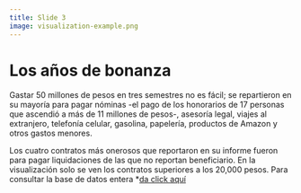 ```yaml
---
title: Slide 3
image: visualization-example.png
---
```


# Los años de bonanza

Gastar 50 millones de pesos en tres semestres no es fácil; se repartieron en su mayoría para pagar nóminas -el pago de los honorarios de 17 personas que ascendió a más de 11 millones de pesos-, asesoría legal, viajes al extranjero, telefonía celular, gasolina, papelería, productos de Amazon y otros gastos menores. 

Los cuatro contratos más onerosos que reportaron en su informe fueron para pagar liquidaciones de las que no reportan beneficiario. En la visualización solo se ven los contratos superiores a los 20,000 pesos. Para consultar la base de datos entera *[da click aquí](https://drive.google.com/file/d/1_IPuPKsBnRdpy_DNyEzDS_1sCgiTM7fn/view?usp=sharing)

